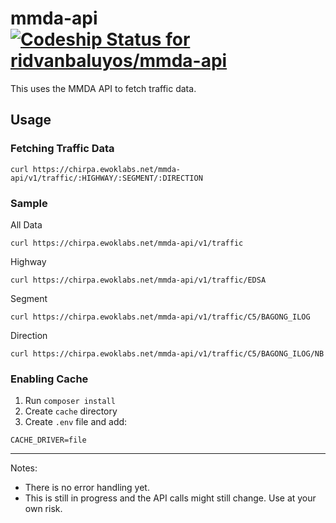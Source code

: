 # mmda-api [ ![Codeship Status for ridvanbaluyos/mmda-api](https://app.codeship.com/projects/e1da0740-7807-0134-2318-0e37a99201a3/status?branch=master)](https://app.codeship.com/projects/180084)
This uses the MMDA API to fetch traffic data.

## Usage ##
### Fetching  Traffic Data
```
curl https://chirpa.ewoklabs.net/mmda-api/v1/traffic/:HIGHWAY/:SEGMENT/:DIRECTION
```

### Sample
All Data
```
curl https://chirpa.ewoklabs.net/mmda-api/v1/traffic
```

Highway
```
curl https://chirpa.ewoklabs.net/mmda-api/v1/traffic/EDSA
```

Segment
```
curl https://chirpa.ewoklabs.net/mmda-api/v1/traffic/C5/BAGONG_ILOG
```

Direction
```
curl https://chirpa.ewoklabs.net/mmda-api/v1/traffic/C5/BAGONG_ILOG/NB
```
### Enabling Cache
1. Run `composer install`
2. Create `cache` directory
3. Create `.env` file and add:
```
CACHE_DRIVER=file
```


___
Notes:
- There is no error handling yet.
- This is still in progress and the API calls might still change. Use at your own risk.


